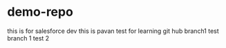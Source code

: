 # demo-repo
this is for salesforce dev 
this is pavan test for learning git hub
branch1 test
branch 1 test 2
